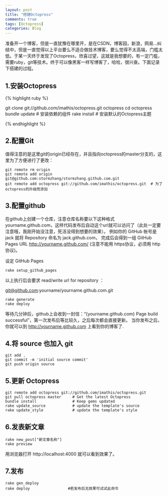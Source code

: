 ```yaml
---
layout: post
title: "搭建Octopress"
comments: true
tags: [Octopress]
categories: Blog
---
```


准备开一个博客，但是一直犹豫在哪里开，是在CSDN，博客园，新浪，网易...纠结中，但是一直觉得以上平台要么不适合做技术博客，要么觉得不太高端，门槛太低。于某一天终于发现了Octopress，欣喜过望，这就是我想要的，有一定门槛，需要ruby，git等技术。终于可以像黑客一样写博客了，哈哈，很兴奋。下面记录下搭建的过程。

## 1.安装Octopress

{% highlight ruby %}

git clone git://github.com/imathis/octopress.git octopress
cd octopress
bundle update    # 安装依赖的组件
rake install     # 安装默认的Octopress主题

{% endhighlight %}

## 2.配置Git

值得注意的是这里git的origin已经存在，并且指向octopress的master分支的，这里为了方便进行了更改：

    git remote rm origin
    git remote add origin git@github.com:stormzhang/stormzhang.github.com.git
    git remote add octopress git://github.com/imathis/octopress.git  # 为了octopress的升级而添加

## 3.配置github

在github上创建一个仓库，注意仓库名称要以下这种格式yourname.github.com，这样代码发布后自动这个url就可以访问了（此处一定要注意哦，我刚开始没注意，死活没得到想要的效果）。 例如你的 GitHub 帐号是 jack 就将 Repository 命名为 jack.github.com， 完成后会得到一组 GitHub Pages URL http://yourname.github.com/ (注意不能用 https协议，必须用 http协议)。

设定 GitHub Pages

    rake setup_github_pages

以上执行后会要求 read/write url for repository ： 

git@github.com:yourname/yourname.github.com.git 

    rake generate
    rake deploy

等待几分钟后，github上会收到一封信：“{yourname.github.com} Page build successful”，第一次发布后等比较久，之后每次都会直接更新。 当你发布之后，你就可以到 http://yourname.github.com 上看到你的博客了.

## 4.将 source 也加入 git

    git add .
    git commit -m 'initial source commit'
    git push origin source

## 5.更新 Octopress

    git remote add octopress git://github.com/imathis/octopress.git
    git pull octopress master     # Get the latest Octopress
    bundle install                # Keep gems updated
    rake update_source            # update the template's source
    rake update_style             # update the template's style

## 6.发表新文章

    rake new_post["新文章名称"]
    rake preview

用浏览器打开 http://localhost:4000 就可以看到效果了。

## 7.发布

    rake gen_deploy
    rake deploy                 #若发布后无效果可试试此命令
